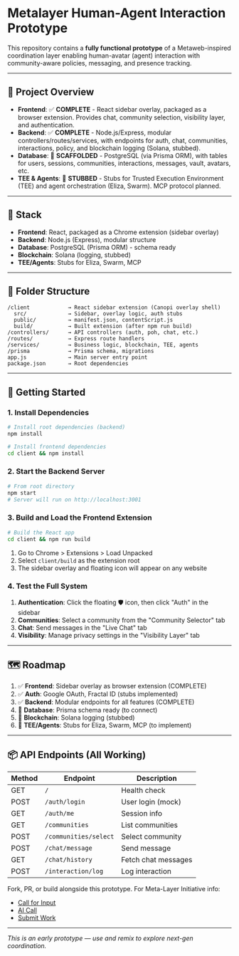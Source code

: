 # Metalayer Human-Agent Interaction Prototype

This repository contains a **fully functional prototype** of a Metaweb-inspired coordination layer enabling human-avatar (agent) interaction with community-aware policies, messaging, and presence tracking.

---

## 🧠 Project Overview

- **Frontend**: ✅ **COMPLETE** - React sidebar overlay, packaged as a browser extension. Provides chat, community selection, visibility layer, and authentication.
- **Backend**: ✅ **COMPLETE** - Node.js/Express, modular controllers/routes/services, with endpoints for auth, chat, communities, interactions, policy, and blockchain logging (Solana, stubbed).
- **Database**: 🔄 **SCAFFOLDED** - PostgreSQL (via Prisma ORM), with tables for users, sessions, communities, interactions, messages, vault, avatars, etc.
- **TEE & Agents**: 🔄 **STUBBED** - Stubs for Trusted Execution Environment (TEE) and agent orchestration (Eliza, Swarm). MCP protocol planned.

---

## 🧱 Stack

- **Frontend**: React, packaged as a Chrome extension (sidebar overlay)
- **Backend**: Node.js (Express), modular structure
- **Database**: PostgreSQL (Prisma ORM) - schema ready
- **Blockchain**: Solana (logging, stubbed)
- **TEE/Agents**: Stubs for Eliza, Swarm, MCP

---

## 📂 Folder Structure

```
/client            → React sidebar extension (Canopi overlay shell)
  src/             → Sidebar, overlay logic, auth stubs
  public/          → manifest.json, contentScript.js
  build/           → Built extension (after npm run build)
/controllers/      → API controllers (auth, poh, chat, etc.)
/routes/           → Express route handlers
/services/         → Business logic, blockchain, TEE, agents
/prisma            → Prisma schema, migrations
app.js             → Main server entry point
package.json       → Root dependencies
```

---

## 🚀 Getting Started

### 1. Install Dependencies

```bash
# Install root dependencies (backend)
npm install

# Install frontend dependencies
cd client && npm install
```

### 2. Start the Backend Server

```bash
# From root directory
npm start
# Server will run on http://localhost:3001
```

### 3. Build and Load the Frontend Extension

```bash
# Build the React app
cd client && npm run build
```

1. Go to Chrome > Extensions > Load Unpacked
2. Select `client/build` as the extension root
3. The sidebar overlay and floating icon will appear on any website

### 4. Test the Full System

1. **Authentication**: Click the floating 🛡️ icon, then click "Auth" in the sidebar
2. **Communities**: Select a community from the "Community Selector" tab
3. **Chat**: Send messages in the "Live Chat" tab
4. **Visibility**: Manage privacy settings in the "Visibility Layer" tab

---

## 🗺️ Roadmap

1. ✅ **Frontend**: Sidebar overlay as browser extension (COMPLETE)
2. ✅ **Auth**: Google OAuth, Fractal ID (stubs implemented)
3. ✅ **Backend**: Modular endpoints for all features (COMPLETE)
4. 🔄 **Database**: Prisma schema ready (to connect)
5. 🔄 **Blockchain**: Solana logging (stubbed)
6. 🔄 **TEE/Agents**: Stubs for Eliza, Swarm, MCP (to implement)

---

## 📦 API Endpoints (All Working)

| Method | Endpoint              | Description                   |
| ------ | --------------------- | ----------------------------- |
| GET    | `/`                   | Health check                  |
| POST   | `/auth/login`         | User login (mock)             |
| GET    | `/auth/me`            | Session info                  |
| GET    | `/communities`        | List communities              |
| POST   | `/communities/select` | Select community              |
| POST   | `/chat/message`       | Send message                  |
| GET    | `/chat/history`       | Fetch chat messages           |
| POST   | `/interaction/log`    | Log interaction               |
Fork, PR, or build alongside this prototype. For Meta-Layer Initiative info:
- [Call for Input](https://themetalayer.org/call-for-input)
- [AI Call](https://themetalayer.org/ai-call-for-input)
- [Submit Work](https://themetalayer.org/contribute#bridgit)

---

*This is an early prototype — use and remix to explore next-gen coordination.*

